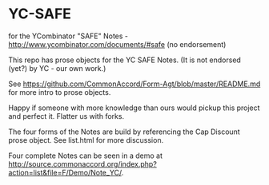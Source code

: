 # YC-SAFE
for the YCombinator "SAFE" Notes - http://www.ycombinator.com/documents/#safe (no endorsement)

This repo has prose objects for the YC SAFE Notes.  (It is not endorsed (yet?) by YC - our own work.)  

See 
https://github.com/CommonAccord/Form-Agt/blob/master/README.md for more intro to  prose objects.

Happy if someone with more knowledge than ours would pickup this project and perfect it.  Flatter us with forks.

The four forms of the Notes are build by referencing the Cap Discount prose object.  See list.html for more discussion. 

Four complete Notes can be seen in a demo at http://source.commonaccord.org/index.php?action=list&file=F/Demo/Note_YC/. 


